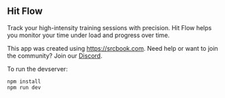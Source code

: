 ## Hit Flow

Track your high-intensity training sessions with precision. Hit Flow helps you monitor your time under load and progress over time.

This app was created using https://srcbook.com.
Need help or want to join the community? Join our [Discord](https://discord.gg/shDEGBSe2d).

To run the devserver:
```
npm install
npm run dev
```
